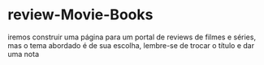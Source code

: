# review-Movie-Books
iremos construir uma página para um portal de reviews de filmes e séries, mas o tema abordado é de sua escolha, lembre-se de trocar o título e dar uma nota
